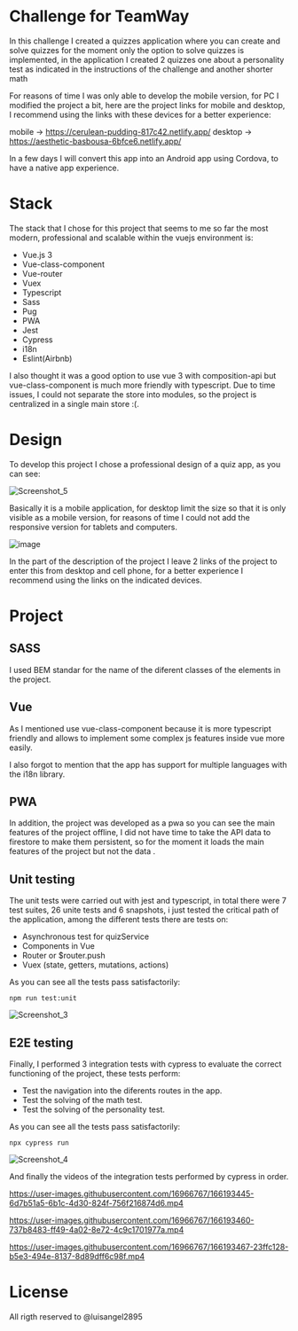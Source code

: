 # Challenge for TeamWay

In this challenge I created a quizzes application where you can create and solve quizzes for the moment only the option to solve quizzes is implemented, in the application I created 2 quizzes one about a personality test as indicated in the instructions of the challenge and another shorter math

For reasons of time I was only able to develop the mobile version, for PC I modified the project a bit, here are the project links for mobile and desktop, I recommend using the links with these devices for a better experience:

mobile -> https://cerulean-pudding-817c42.netlify.app/
desktop -> https://aesthetic-basbousa-6bfce6.netlify.app/

In a few days I will convert this app into an Android app using Cordova, to have a native app experience.

# Stack

The stack that I chose for this project that seems to me so far the most modern, professional and scalable within the vuejs environment is:

- Vue.js 3
- Vue-class-component
- Vue-router
- Vuex
- Typescript
- Sass
- Pug
- PWA
- Jest
- Cypress
- i18n
- Eslint(Airbnb)

I also thought it was a good option to use vue 3 with composition-api but vue-class-component is much more friendly with typescript. Due to time issues, I could not separate the store into modules, so the project is centralized in a single main store :(.

# Design

To develop this project I chose a professional design of a quiz app, as you can see:

![Screenshot_5](https://user-images.githubusercontent.com/16966767/166191704-e7c88793-133a-4881-80e0-4c87365851a4.png)

Basically it is a mobile application, for desktop limit the size so that it is only visible as a mobile version, for reasons of time I could not add the responsive version for tablets and computers.

![image](https://user-images.githubusercontent.com/16966767/166192214-fd8790f0-341c-44c9-b0d2-293f24b9b861.png)

In the part of the description of the project I leave 2 links of the project to enter this from desktop and cell phone, for a better experience I recommend using the links on the indicated devices.

# Project

## SASS

I used BEM standar for the name of the diferent classes of the elements in the project.

## Vue

As I mentioned use vue-class-component because it is more typescript friendly and allows to implement some complex js features inside vue more easily.

I also forgot to mention that the app has support for multiple languages with the i18n library.

## PWA

In addition, the project was developed as a pwa so you can see the main features of the project offline, I did not have time to take the API data to firestore to make them persistent, so for the moment it loads the main features of the project but not the data .

## Unit testing

The unit tests were carried out with jest and typescript, in total there were 7 test suites, 26 unite tests and 6 snapshots, i just tested the critical path of the application, among the different tests there are tests on:

- Asynchronous test for quizService
- Components in Vue
- Router or $router.push
- Vuex (state, getters, mutations, actions)

As you can see all the tests pass satisfactorily:

```
npm run test:unit
```

![Screenshot_3](https://user-images.githubusercontent.com/16966767/166192854-1fe638f0-8f02-4053-a438-17ce4371553f.png)

## E2E testing

Finally, I performed 3 integration tests with cypress to evaluate the correct functioning of the project, these tests perform:

- Test the navigation into the diferents routes in the app.
- Test the solving of the math test.
- Test the solving of the personality test.

As you can see all the tests pass satisfactorily:

```
npx cypress run
```

![Screenshot_4](https://user-images.githubusercontent.com/16966767/166193349-27499287-aff4-4d1d-9d74-666afe39728b.png)

And finally the videos of the integration tests performed by cypress in order.

https://user-images.githubusercontent.com/16966767/166193445-6d7b51a5-6b1c-4d30-824f-756f216874d6.mp4

https://user-images.githubusercontent.com/16966767/166193460-737b8483-ff49-4a02-8e72-4c9c1701977a.mp4

https://user-images.githubusercontent.com/16966767/166193467-23ffc128-b5e3-494e-8137-8d89dff6c98f.mp4

# License

All rigth reserved to @luisangel2895


